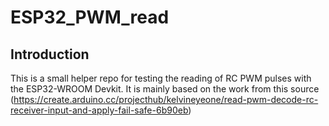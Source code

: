 # ESP32_PWM_read

## Introduction
This is a small helper repo for testing the reading of RC PWM pulses with the ESP32-WROOM Devkit. It is mainly based on the work from this source
(https://create.arduino.cc/projecthub/kelvineyeone/read-pwm-decode-rc-receiver-input-and-apply-fail-safe-6b90eb) 
